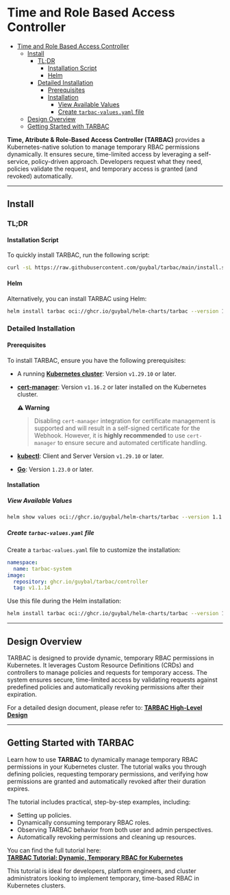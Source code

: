 # Time and Role Based Access Controller

- [Time and Role Based Access Controller](#time-and-role-based-access-controller)
  - [Install](#install)
    - [TL;DR](#tldr)
      - [Installation Script](#installation-script)
      - [Helm](#helm)
    - [Detailed Installation](#detailed-installation)
      - [Prerequisites](#prerequisites)
      - [Installation](#installation)
        - [View Available Values](#view-available-values)
        - [Create `tarbac-values.yaml` file](#create-tarbac-valuesyaml-file)
  - [Design Overview](#design-overview)
  - [Getting Started with TARBAC](#getting-started-with-tarbac)

**Time, Atribute & Role-Based Access Controller (TARBAC)** provides a Kubernetes-native solution to manage temporary RBAC permissions dynamically. It ensures secure, time-limited access by leveraging a self-service, policy-driven approach. Developers request what they need, policies validate the request, and temporary access is granted (and revoked) automatically.

---

## Install

### TL;DR

#### Installation Script

To quickly install TARBAC, run the following script:

```bash
curl -sL https://raw.githubusercontent.com/guybal/tarbac/main/install.sh | bash
```

#### Helm

Alternatively, you can install TARBAC using Helm:

```bash
helm install tarbac oci://ghcr.io/guybal/helm-charts/tarbac --version 1.1.6
```

### Detailed Installation

#### Prerequisites

To install TARBAC, ensure you have the following prerequisites:

- A running [**Kubernetes cluster**](https://kubernetes.io/docs/setup/): Version `v1.29.10` or later.
- [**cert-manager**](https://cert-manager.io/docs/installation/helm/): Version `v1.16.2` or later installed on the Kubernetes cluster.
  
    **⚠️ Warning**
    > Disabling `cert-manager` integration for certificate management is supported and will result in a self-signed certificate for the Webhook. However, it is **highly recommended** to use `cert-manager` to ensure secure and automated certificate handling.

- [**kubectl**](https://kubernetes.io/docs/tasks/tools/#kubectl): Client and Server Version `v1.29.10` or later.
- [**Go**](https://go.dev/doc/install): Version `1.23.0` or later.

#### Installation

##### View Available Values

```bash
helm show values oci://ghcr.io/guybal/helm-charts/tarbac --version 1.1.6
```

##### Create `tarbac-values.yaml` file

Create a `tarbac-values.yaml` file to customize the installation:

```yaml
namespace:
  name: tarbac-system
image:
  repository: ghcr.io/guybal/tarbac/controller
  tag: v1.1.14
```

Use this file during the Helm installation:

```bash
helm install tarbac oci://ghcr.io/guybal/helm-charts/tarbac --version 1.1.6 -f tarbac-values.yaml --namespace tarbac-system --create-namespace
```

---

## Design Overview

TARBAC is designed to provide dynamic, temporary RBAC permissions in Kubernetes. It leverages Custom Resource Definitions (CRDs) and controllers to manage policies and requests for temporary access. The system ensures secure, time-limited access by validating requests against predefined policies and automatically revoking permissions after their expiration.

For a detailed design document, please refer to:
[**TARBAC High-Level Design**](./docs/design.md)

---

## Getting Started with TARBAC

Learn how to use **TARBAC** to dynamically manage temporary RBAC permissions in your Kubernetes cluster.
The tutorial walks you through defining policies, requesting temporary permissions, and verifying how permissions are granted and automatically revoked after their duration expires.

The tutorial includes practical, step-by-step examples, including:

- Setting up policies.
- Dynamically consuming temporary RBAC roles.
- Observing TARBAC behavior from both user and admin perspectives.
- Automatically revoking permissions and cleaning up resources.

You can find the full tutorial here:  
[**TARBAC Tutorial: Dynamic, Temporary RBAC for Kubernetes**](./docs/tutorials/Tutorial.md)

This tutorial is ideal for developers, platform engineers, and cluster administrators looking to implement temporary, time-based RBAC in Kubernetes clusters.
